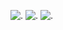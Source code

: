 ![.](https://github.com/user-attachments/assets/d15d34b3-8154-4bff-9829-c16a53d8de02)
![.](https://github.com/user-attachments/assets/9806cdcd-b096-4a9a-b2b9-844b9c050b4b)
![.](https://github.com/user-attachments/assets/fb4ec187-3927-40dc-9a40-73077b5ff3c3)
